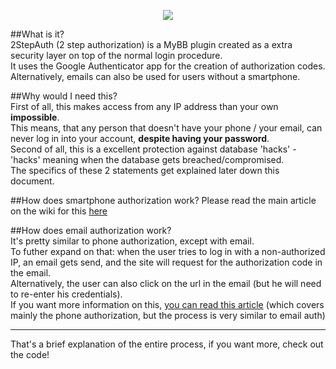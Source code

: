 <p align="center">
  <img src="http://i.imgur.com/leEDvlZ.png" />
</p>
  
##What is it?  
2StepAuth (2 step authorization) is a MyBB plugin created as a extra security layer on top of the normal login procedure.  
It uses the Google Authenticator app for the creation of authorization codes.  
Alternatively, emails can also be used for users without a smartphone.  
  
##Why would I need this?  
First of all, this makes access from any IP address than your own __impossible__.  
This means, that any person that doesn't have your phone / your email, can never log in into your account, __despite having your password__.  
Second of all, this is a excellent protection against database 'hacks' - 'hacks' meaning when the database gets breached/compromised.  
The specifics of these 2 statements get explained later down this document.

##How does smartphone authorization work?
Please read the main article on the wiki for this [here](https://github.com/jariz/2stepauth/wiki/HowDoesSmartphoneAuthWork)

##How does email authorization work?  
It's pretty similar to phone authorization, except with email.  
To futher expand on that: when the user tries to log in with a non-authorized IP, an email gets send, and the site will request for the authorization code in the email.  
Alternatively, the user can also click on the url in the email (but he will need to re-enter his credentials).  
If you want more information on this, [you can read this article](https://github.com/jariz/2stepauth/wiki/HowDoesSmartphoneAuthWork) (which covers mainly the phone authorization, but the process is very similar to email auth)
___________  
  
That's a brief explanation of the entire process, if you want more, check out the code!
